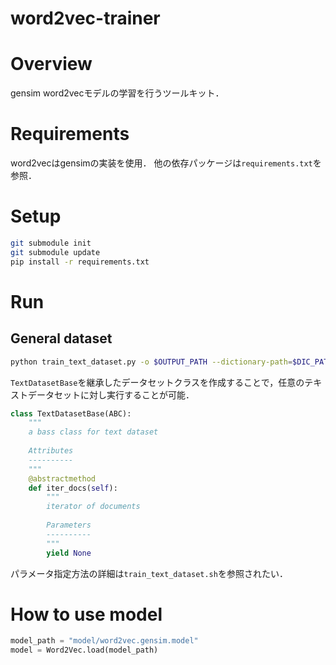 word2vec-trainer
================================

# Overview

gensim word2vecモデルの学習を行うツールキット．


# Requirements

word2vecはgensimの実装を使用．
他の依存パッケージは`requirements.txt`を参照．


# Setup

```bash
git submodule init
git submodule update
pip install -r requirements.txt
```


# Run

## General dataset

```bash
python train_text_dataset.py -o $OUTPUT_PATH --dictionary-path=$DIC_PATH --corpus-path=$CORPUS_PATH --size=100 --window=8 --min-count=5
```

`TextDatasetBase`を継承したデータセットクラスを作成することで，任意のテキストデータセットに対し実行することが可能．

```python
class TextDatasetBase(ABC):
    """
    a bass class for text dataset
    
    Attributes
    ----------
    """
    @abstractmethod
    def iter_docs(self):
        """
        iterator of documents
        
        Parameters
        ----------
        """
        yield None
```

パラメータ指定方法の詳細は`train_text_dataset.sh`を参照されたい．


# How to use model

```python
model_path = "model/word2vec.gensim.model"
model = Word2Vec.load(model_path)
```
